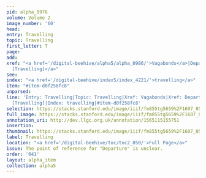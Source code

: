 ```yaml
---
pid: alpha_0976
volume: Volume 2
image_number: '60'
head: 
entry: Travelling
topic: Travelling
first_letter: T
page: 
add: 
xref: "<a href='/digital-beehive/alpha5/alpha_0986/'>Vagabonds</a>|Departure|<a href='/digital-beehive/toc/toc2_223/'>1149
  [Travelling]</a>"
see: 
index: "<a href='/digital-beehive/index5/index_4221/'>travelling</a>"
item: "#item-d0f258fc8"
unparsed: 
line: 'Entry: Travelling|Topic: Travelling|Xref: Vagabonds|Xref: Departure|Xref: 1149
  [Travelling]|Index: travelling|#item-d0f258fc8'
selection: https://stacks.stanford.edu/image/iiif/fm855tg5659%2F1607_0527/810,1627,2937,569/full/0/default.jpg
full_image: https://stacks.stanford.edu/image/iiif/fm855tg5659%2F1607_0527/full/full/0/default.jpg
annotation_uri: http://dev.llgc.org.uk/annotation/1565115155751
insertion: 
thumbnail: https://stacks.stanford.edu/image/iiif/fm855tg5659%2F1607_0527/810,1627,600,180/250,/0/default.jpg
label: Travelling
location: "<a href='/digital-beehive/toc/toc2_050/'>Full Page</a>"
issue: The point of reference for "Departure" is unclear.
order: '041'
layout: alpha_item
collection: alpha5
---
```

